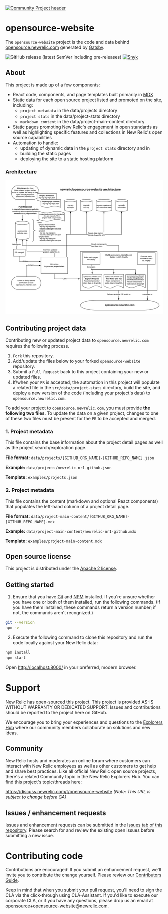 [![Community Project header](https://github.com/newrelic/open-source-office/raw/master/examples/categories/images/Community_Project.png)](https://github.com/newrelic/open-source-office/blob/master/examples/categories/index.md#category-community-project)

# opensource-website

The `opensource-website` project is the code and data behind [opensource.newrelic.com](https://opensource.newrelic.com) generated by [Gatsby](https://www.gatsbyjs.org).

![GitHub release (latest SemVer including pre-releases)](https://img.shields.io/github/v/release/newrelic/opensource-website?include_prereleases&sort=semver) [![Snyk](https://snyk.io/test/github/newrelic/opensource-website/badge.svg)](https://snyk.io/test/github/newrelic/opensource-website)

## About

This project is made up of a few components:

- React code, components, and page templates built primarily in [MDX](https://mdxjs.com/)
- Static [data](https://github.com/newrelic/opensource-website/tree/master/src/data) for each open source project listed and promoted on the site, including:
  - `project metadata` in the data/projects directory
  - `project stats` in the data/project-stats directory
  - `markdown content` in the data/project-main-content directory
- Static pages promoting New Relic's engagement in open standards as well as highlighting specific features and collections in New Relic's open source capabilities
- Automation to handle:
  - updating of dynamic data in the `project stats` directory and in
  - building the static pages
  - deploying the site to a static hosting platform

### Architecture

![Architecture](assets/images/opensource-website_architecture.png)

## Contributing project data

Contributing new or updated project data to `opensource.newrelic.com` requires the following process.

1. `Fork` this repository.
2. Add/update the files below to your forked `opensource-website` repository.
3. Submit a `Pull Request` back to this project containing your new or updated files.
4. If/when your `PR` is accepted, the automation in this project will populate a related file in the `src/data/project-stats` directory, build the site, and deploy a new version of the code (including your project's data) to `opensource.newrelic.com`.

To add your project to `opensource.newrelic.com`, you must provide **the following two files**. To update the data on a given project, changes to one of these two files must be present for the `PR` to be accepted and merged.

### 1. Project metadata

This file contains the base information about the project detail pages as well as the project search/exploration page.

**File format:** `data/projects/[GITHUB_ORG_NAME]-[GITHUB_REPO_NAME].json`

**Example:** `data/projects/newrelic-nr1-github.json`

**Template:** `examples/projects.json`

### 2. Project metadata

This file contains the content (markdown and optional React components) that populates the left-hand column of a project detail page.

**File format:** `data/project-main-content/[GITHUB_ORG_NAME]-[GITHUB_REPO_NAME].mdx`

**Example:** `data/project-main-content/newrelic-nr1-github.mdx`

**Template:** `examples/project-main-content.mdx`

## Open source license

This project is distributed under the [Apache 2 license](LICENSE).

## Getting started

1. Ensure that you have [Git](https://git-scm.com/book/en/v2/Getting-Started-Installing-Git) and [NPM](https://www.npmjs.com/get-npm) installed. If you're unsure whether you have one or both of them installed, run the following commands. (If you have them installed, these commands return a version number; if not, the commands aren't recognized.)

```bash
git --version
npm -v
```

2. Execute the following command to clone this repository and run the code locally against your New Relic data:

```bash
npm install
npm start
```

Open [http://localhost:8000/](http://localhost:8000/) in your preferred, modern browser.

# Support

New Relic has open-sourced this project. This project is provided AS-IS WITHOUT WARRANTY OR DEDICATED SUPPORT. Issues and contributions should be reported to the project here on GitHub.

We encourage you to bring your experiences and questions to the [Explorers Hub](https://discuss.newrelic.com) where our community members collaborate on solutions and new ideas.

## Community

New Relic hosts and moderates an online forum where customers can interact with New Relic employees as well as other customers to get help and share best practices. Like all official New Relic open source projects, there's a related Community topic in the New Relic Explorers Hub. You can find this project's topic/threads here:

https://discuss.newrelic.com/t/opensource-website
*(Note: This URL is subject to change before GA)*

## Issues / enhancement requests

Issues and enhancement requests can be submitted in the [Issues tab of this repository](../../issues). Please search for and review the existing open issues before submitting a new issue.

# Contributing code

Contributions are encouraged! If you submit an enhancement request, we'll invite you to contribute the change yourself. Please review our [Contributors Guide](CONTRIBUTING.md).

Keep in mind that when you submit your pull request, you'll need to sign the CLA via the click-through using CLA-Assistant. If you'd like to execute our corporate CLA, or if you have any questions, please drop us an email at opensource+opensource-website@newrelic.com.